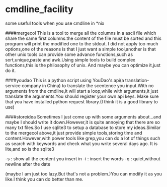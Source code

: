 # cmdline_facility
some useful tools when you use cmdline in *nix

####mergecol
This is a tool to merge all the columns in a ascii file which share the same first columns.the content of the file must be sorted and this program will print the modified one to the stdout.
I did not apply too much options,one of the reasons is that I just want a simple tool,another is that other unix tools can provide some advance functions,such as sort,unique,paste and awk.Using simple tools to build complex functions,this is the philosophy of unix.
And maybe you can optimize it,just do it.

####youdao
This is a python script using YouDao's api(a translation-service company in China) to translate the scentence you input.With no arguments from the cmdline,it will start a loop,while with arguments,it just translate the arguments.You should register your own api keys.
Make sure that you have installed python request library.(I think it is a good library to use)

####storeidea
Sometimes I just come up with some arguments about...and maybe I should write it down.However,it is quite annoying that there are so many txt files.So I use sqlite3 to setup a database to store my ideas.Similar to the mergecol above,it just provide simple tools,storing time and content.However,with power tools like grep,you can do a lot of things such as search with keywords and check what you write several days ago.
It is lite,and so is the sqlite3

-s : show all the content you insert in
-i : insert the words
-q : quiet,without newline after the date

(maybe I am just too lazy.But that's not a problem.)You can modify it as you like.I think you can do better than me.
